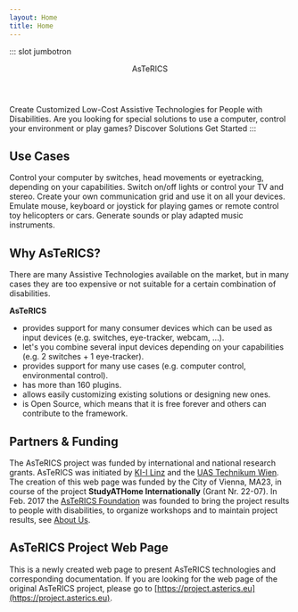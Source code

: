 ```yaml
---
layout: Home
title: Home
---
```


::: slot jumbotron

<Header>AsTeRICS</Header>
<Subtitle>Create Customized Low-Cost Assistive Technologies for People with Disabilities.</Subtitle>

<ActionGroup>
<Label>Are you looking for special solutions to use a computer, control your environment or play games?</Label>
<Actions>
  <Action path="/solutions/">Discover Solutions</Action>
  <Action path="/get-started/" dark>Get Started</Action>
</Actions>
</ActionGroup>
:::

## Use Cases

<!-- <UseCases> -->

<UseCase
  title="Accessible Computer Control"
  media="/assets/img/harry-shutterstock_213119035.jpg">Control your computer by switches, head movements or eyetracking, depending on your capabilities.</UseCase>
<UseCase
  title="Accessible Environment Control"
  media="/assets/img/smart-home-shutterstock_304964420.jpg">Switch on/off lights or control your TV and stereo.</UseCase>
<UseCase
  title="Alternative and Augmentative Communication"
  media="/assets/img/AsTeRICS-Ergo_Grid_en-1-768x592.jpg">Create your own communication grid and use it on all your devices.</UseCase>
<UseCase
  title="Accessible Gaming &amp; Toys"
  media="https://www.youtube.com/watch?v=JwL_zS3fpnU">Emulate mouse, keyboard or joystick for playing games or remote control toy helicopters or cars.</UseCase>
<UseCase
  title="Accessible Music"
  media="https://www.youtube.com/watch?v=w7oz9YqMK6Q">Generate sounds or play adapted music instruments.</UseCase>

<!-- </UseCases> -->

## Why AsTeRICS?

There are many Assistive Technologies available on the market, but in many cases they are too expensive or not suitable for a certain combination of disabilities.

**AsTeRICS**

- provides support for many consumer devices which can be used as input devices (e.g. switches, eye-tracker, webcam, ...).
- let's you combine several input devices depending on your capabilities (e.g. 2 switches + 1 eye-tracker).
- provides support for many use cases (e.g. computer control, environmental control).
- has more than 160 plugins.
- allows easily customizing existing solutions or designing new ones.
- is Open Source, which means that it is free forever and others can contribute to the framework.

## Partners & Funding

The AsTeRICS project was funded by international and national research grants. AsTeRICS was initiated by [KI-I Linz](https://www.ki-i.at) and the [UAS Technikum Wien](https://www.technikum-wien.at/). The creation of this web page was funded by the City of Vienna, MA23, in course of the project **StudyATHome Internationally** (Grant Nr. 22-07). In Feb. 2017 the [AsTeRICS Foundation](https://www.asterics-foundation.org) was founded to bring the project results to people with disabilities, to organize workshops and to maintain project results, see [About Us](/get-involved/About-us.md).

<Funding>
  <Partner
    media="/assets/img/ma23-logo.svg"
    alt="MA23, City of Vienna - Logo"
    href="#partners-funding"
  />
  <Partner
    media="/assets/img/fhtw-logo.svg"
    alt="UAS Technikum Wien - Logo"
    href="#partners-funding"
    scale="0.7"
  />
</Funding>

<Funding>
  <Partner
    media="/assets/img/torades-logo.png"
    alt="ToRaDes - Project Logo"
    href="#partners-funding"
  />
  <Partner
    media="/assets/img/ki-i-logo.png"
    alt="KI-I"
    href="#partners-funding"
  />
  <Partner
    media="/assets/img/StudyATHome-logo.svg"
    alt="StudyATHome Internationally - Project Logo"
    href="#partners-funding"
    scale="0.9"
  />
</Funding>
<!--
## Donation

**We need donations** in order to continue the development and maintainance of the tools and to continuously provide the hosting of AsTeRICS grid and the consulting and assembly of Assistive solutions. The donation will go to the non-profit organization [Asterics Foundation](https://www.asterics-foundation.org/) which maintains the project results and continues development of assistive tools.
-->
<!-- <div><a title="Support AsTeRICS Foundation on betterplace.org!" target="_blank" href="https://www.betterplace.at/development-of-open-source-assistive-technologies"><img style="border:0px" alt="" src="https://betterplace-assets.betterplace.org/static-images/projects/donation-button-en.png" width="160" height="100"></a>
</div> -->
<!--
<a title="Support AsTeRICS Foundation on opencollective.com" href="https://opencollective.com/asterics-foundation" target="_blank">
  <img src="https://opencollective.com/webpack/donate/button@2x.png?color=blue" width="300"/>
</a>
-->
## AsTeRICS Project Web Page

This is a newly created web page to present AsTeRICS technologies and corresponding documentation. If you are looking for the web page of the original AsTeRICS project, please go to [https://project.asterics.eu](https://project.asterics.eu).
